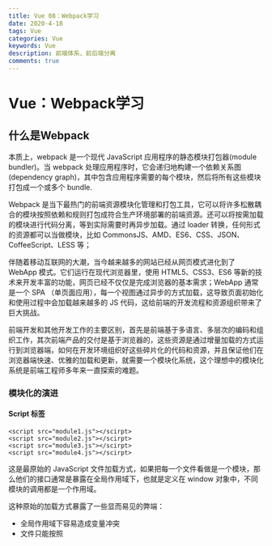 ```yaml
---
title: Vue 08：Webpack学习
date: 2020-4-18
tags: Vue
categories: Vue
keywords: Vue
description: 前端体系、前后端分离
comments: true
---
```


# Vue：Webpack学习

## 什么是Webpack

本质上，webpack 是一个现代 JavaScript 应用程序的静态模块打包器(module bundler)。当 webpack 处理应用程序时，它会递归地构建一个依赖关系图(dependency graph)，其中包含应用程序需要的每个模块，然后将所有这些模块打包成一个或多个 bundle.

Webpack 是当下最热门的前端资源模块化管理和打包工具，它可以将许多松散耦合的模块按照依赖和规则打包成符合生产环境部署的前端资源。还可以将按需加载的模块进行代码分离，等到实际需要时再异步加载。通过 loader 转换，任何形式的资源都可以当做模块，比如 CommonsJS、AMD、ES6、CSS、JSON、CoffeeScript、LESS 等；

伴随着移动互联网的大潮，当今越来越多的网站已经从网页模式进化到了 WebApp 模式。它们运行在现代浏览器里，使用 HTML5、CSS3、ES6 等新的技术来开发丰富的功能，网页已经不仅仅是完成浏览器的基本需求；WebApp 通常是一个 SPA （单页面应用），每一个视图通过异步的方式加载，这导致页面初始化和使用过程中会加载越来越多的 JS 代码，这给前端的开发流程和资源组织带来了巨大挑战。

前端开发和其他开发工作的主要区别，首先是前端基于多语言、多层次的编码和组织工作，其次前端产品的交付是基于浏览器的，这些资源是通过增量加载的方式运行到浏览器端，如何在开发环境组织好这些碎片化的代码和资源，并且保证他们在浏览器端快速、优雅的加载和更新，就需要一个模块化系统，这个理想中的模块化系统是前端工程师多年来一直探索的难题。

### 模块化的演进

#### Script 标签

```
<script src="module1.js"></scirpt>
<script src="module2.js"></scirpt>
<script src="module3.js"></scirpt>
<script src="module4.js"></scirpt>
```

这是最原始的 JavaScript 文件加载方式，如果把每一个文件看做是一个模块，那么他们的接口通常是暴露在全局作用域下，也就是定义在 window 对象中，不同模块的调用都是一个作用域。

这种原始的加载方式暴露了一些显而易见的弊端：

- 全局作用域下容易造成变量冲突
- 文件只能按照 <script> 的书写顺序进行加载
- 开发人员必须主观解决模块和代码库的依赖关系
- 在大型项目中各种资源难以管理，长期积累的问题导致代码库混乱不堪

#### CommonsJS

服务器端的 NodeJS 遵循 CommonsJS 规范，该规范核心思想是允许模块通过 require 方法来同步加载所需依赖的其它模块，然后通过 exports 或 module.exports 来导出需要暴露的接口。

```
require("module");
require("../module.js");
export.doStuff = function() {};
module.exports = someValue;
```

**优点:**

- 服务器端模块便于重用
- NPM 中已经有超过 45 万个可以使用的模块包
- 简单易用

**缺点:**

- 同步的模块加载方式不适合在浏览器环境中，同步意味着阻塞加载，浏览器资源是异步加载的
- 不能非阻塞的并行加载多个模块

**实现:**

- 服务端的 NodeJS
- Browserify，浏览器端的 CommonsJS 实现，可以使用 NPM 的模块，但是编译打包后的文件体积较大
- modules-webmake，类似 Browserify，但不如 Browserify 灵活
- wreq，Browserify 的前身

#### AMD

Asynchronous Module Definition 规范其实主要一个主要接口 define(id?, dependencies?, factory); 它要在声明模块的时候指定所有的依赖 dependencies，并且还要当做形参传到 factory 中，对于依赖的模块提前执行。

```
define("module", ["dep1", "dep2"], function(d1, d2) {
  return someExportedValue;
});
require(["module", "../file.js"], function(module, file) {});
```

**优点**

- 适合在浏览器环境中异步加载模块
- 可以并行加载多个模块

**缺点**

- 提高了开发成本，代码的阅读和书写比较困难，模块定义方式的语义不畅
- 不符合通用的模块化思维方式，是一种妥协的实现

**实现**

- RequireJS
- curl

#### CMD

Commons Module Definition 规范和 AMD 很相似，尽量保持简单，并与 CommonsJS 和 NodeJS 的 Modules 规范保持了很大的兼容性。

```
define(function(require, exports, module) {
  var $ = require("jquery");
  var Spinning = require("./spinning");
  exports.doSomething = ...;
  module.exports = ...;
});
```

**优点:**

- 依赖就近，延迟执行
- 可以很容易在 NodeJS 中运行

**缺点**

- 依赖 SPM 打包，模块的加载逻辑偏重

**实现**

- Sea.js
- coolie

#### ES6 模块

EcmaScript6 标准增加了 JavaScript 语言层面的模块体系定义。 ES6 模块的设计思想，是尽量静态化，使编译时就能确定模块的依赖关系，以及输入和输出的变量。CommonsJS 和 AMD 模块，都只能在运行时确定这些东西。

```
import "jquery";
export function doStuff() {}
module "localModule" {}
```

**优点**

- 容易进行静态分析
- 面向未来的 EcmaScript 标准

**缺点**

- 原生浏览器端还没有实现该标准
- 全新的命令，新版的 NodeJS 才支持

**实现**

- Babel

**大家期望的模块系统**

可以兼容多种模块风格，尽量可以利用已有的代码，不仅仅只是 JavaScript 模块化，还有 CSS、图片、字体等资源也需要模块化。

## 安装Webpack

WebPack 是一款模块加载器兼打包工具，它能把各种资源，如 JS、JSX、ES6、SASS、LESS、图片等都作为模块来处理和使用。

**安装:**

```
npm install webpack -g
npm install webpack-cli -g
```

测试安装成功:

- `webpack -v`
- `webpack-cli -v`

![QQ截图20191023173431.png](https://blog.kuangstudy.com/usr/uploads/2019/10/2035564066.png)

### 配置

创建 `webpack.config.js` 配置文件

- entry：入口文件，指定 WebPack 用哪个文件作为项目的入口
- output：输出，指定 WebPack 把处理完成的文件放置到指定路径
- module：模块，用于处理各种类型的文件
- plugins：插件，如：热更新、代码重用等
- resolve：设置路径指向
- watch：监听，用于设置文件改动后直接打包

```
module.exports = {
    entry: "",
    output: {
        path: "",
        filename: ""
    },
    module: {
        loaders: [
            {test: /\.js$/, loader: ""}
        ]
    },
    plugins: {},
    resolve: {},
    watch: true
}
```

直接运行 `webpack` 命令打包

## 使用webpack

1. 创建项目

2. 创建一个名为 modules 的目录，用于放置 JS 模块等资源文件

3. 在modules下创建模块文件，如 hello.js，用于编写 JS 模块相关代码

   ```
   //暴露一个方法:sayHi
   exports.sayHi = function () {
     document.write("<div>Hello WebPack</div>");
   };
   ```

4. 在modules下创建一个名为 main.js 的入口文件，用于打包时设置 entry 属性

   ```
   //require 导入一个模块,就可以调用这个模块中的方法了
   var hello = require("./hello");
   hello.sayHi();
   ```

5. 在项目目录下创建 webpack.config.js 配置文件，使用 webpack 命令打包

   ```
   module.exports = {
       entry: "./modules/main.js",
       output: {
           filename: "./js/bundle.js"
       }
   };
   ```

6. 在项目目录下创建 HTML 页面，如 index.html，导入 WebPack 打包后的 JS 文件

   ```
   <!doctype html>
   <html lang="en">
   <head>
    <meta charset="UTF-8">
    <title>狂神说Java</title>
   </head>
   <body>
   <script src="dist/js/bundle.js"></script>
   </body>
   </html>
   ```

7. 在IDEA控制台中直接执行webpack;如果失败的话,就使用管理员权限运行即可!

8. 运行 HTML 看效果

**说明:**

```
# 参数 --watch 用于监听变化
webpack --watch
```
